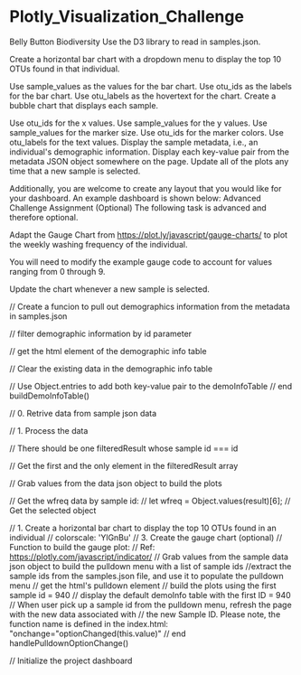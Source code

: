# Plotly_Visualization_Challenge
Belly Button Biodiversity
Use the D3 library to read in samples.json.


Create a horizontal bar chart with a dropdown menu to display the top 10 OTUs found in that individual.

Use sample_values as the values for the bar chart.
Use otu_ids as the labels for the bar chart.
Use otu_labels as the hovertext for the chart.
Create a bubble chart that displays each sample.

Use otu_ids for the x values.
Use sample_values for the y values.
Use sample_values for the marker size.
Use otu_ids for the marker colors.
Use otu_labels for the text values.
Display the sample metadata, i.e., an individual's demographic information.
Display each key-value pair from the metadata JSON object somewhere on the page.
Update all of the plots any time that a new sample is selected.

Additionally, you are welcome to create any layout that you would like for your dashboard. An example dashboard is shown below:
Advanced Challenge Assignment (Optional)
The following task is advanced and therefore optional.


Adapt the Gauge Chart from https://plot.ly/javascript/gauge-charts/ to plot the weekly washing frequency of the individual.


You will need to modify the example gauge code to account for values ranging from 0 through 9.


Update the chart whenever a new sample is selected.

// Create a funcion to pull out demographics information from the metadata in samples.json

// filter demographic information by id parameter

// get the html element of the demographic info table

// Clear the existing data in the demographic info table

// Use Object.entries to add both key-value pair to the demoInfoTable
// end buildDemoInfoTable()


// 0. Retrive data from sample json data

// 1. Process the data

// There should be one filteredResult whose sample id === id

// Get the first and the only element in the filteredResult array

// Grab values from the data json object to build the plots

// Get the wfreq data by sample id:
// let wfreq = Object.values(result)[6];
 // Get the selected object

 // 1. Create a horizontal bar chart to display the top 10 OTUs found in an individual
   // colorscale: 'YlGnBu'
// 3. Create the gauge chart (optional)
// Function to build the gauge plot: 
// Ref: https://plotly.com/javascript/indicator/
// Grab values from the sample data json object to build the pulldown menu with a list of sample ids
//extract the sample ids from the samples.json file, and use it to populate the pulldown menu
// get the html's pulldown element
// build the plots using the first sample id = 940
 // display the default demoInfo table with the first ID = 940
 // When user pick up a sample id from the pulldown menu, refresh the page with the new data associated with 
// the new Sample ID. Please note, the function name is defined in the index.html: "onchange="optionChanged(this.value)"
// end handlePulldownOptionChange()

// Initialize the project dashboard